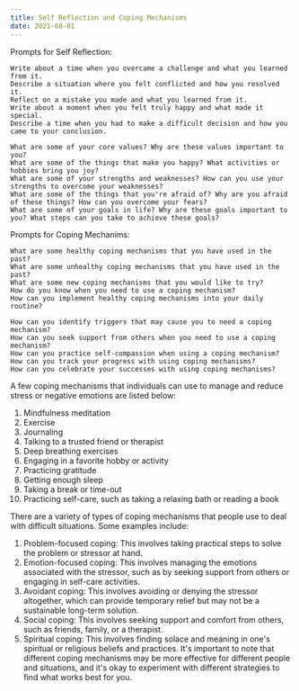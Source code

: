 ```yaml
---
title: Self Reflection and Coping Mechanisms
date: 2021-08-01
---
```

Prompts for Self Reflection:

    Write about a time when you overcame a challenge and what you learned from it.
    Describe a situation where you felt conflicted and how you resolved it.
    Reflect on a mistake you made and what you learned from it.
    Write about a moment when you felt truly happy and what made it special.
    Describe a time when you had to make a difficult decision and how you came to your conclusion.
    
    What are some of your core values? Why are these values important to you?
    What are some of the things that make you happy? What activities or hobbies bring you joy?
    What are some of your strengths and weaknesses? How can you use your strengths to overcome your weaknesses?
    What are some of the things that you're afraid of? Why are you afraid of these things? How can you overcome your fears?
    What are some of your goals in life? Why are these goals important to you? What steps can you take to achieve these goals?
    
Prompts for Coping Mechanims:

 	What are some healthy coping mechanisms that you have used in the past?
	What are some unhealthy coping mechanisms that you have used in the past?
	What are some new coping mechanisms that you would like to try?
	How do you know when you need to use a coping mechanism?
	How can you implement healthy coping mechanisms into your daily routine?
		
	How can you identify triggers that may cause you to need a coping mechanism?
	How can you seek support from others when you need to use a coping mechanism?
	How can you practice self-compassion when using a coping mechanism?
	How can you track your progress with using coping mechanisms?
	How can you celebrate your successes with using coping mechanisms?
		
		
A few coping mechanisms that individuals can use to manage and reduce stress or negative emotions are listed below:

1. Mindfulness meditation
2. Exercise
3. Journaling
4. Talking to a trusted friend or therapist
5. Deep breathing exercises
6. Engaging in a favorite hobby or activity
7. Practicing gratitude
8. Getting enough sleep
9. Taking a break or time-out
10. Practicing self-care, such as taking a relaxing bath or reading a book		


There are a variety of types of coping mechanisms that people use to deal with difficult situations. 
Some examples include: 
1. Problem-focused coping: This involves taking practical steps to solve the problem or stressor at hand. 
2. Emotion-focused coping: This involves managing the emotions associated with the stressor, such as by seeking support from others or engaging in self-care activities. 
3. Avoidant coping: This involves avoiding or denying the stressor altogether, which can provide temporary relief but may not be a sustainable long-term solution. 
4. Social coping: This involves seeking support and comfort from others, such as friends, family, or a therapist. 
5. Spiritual coping: This involves finding solace and meaning in one's spiritual or religious beliefs and practices. It's important to note that different coping mechanisms may be more effective for different people and situations, and it's okay to experiment with different strategies to find what works best for you.

